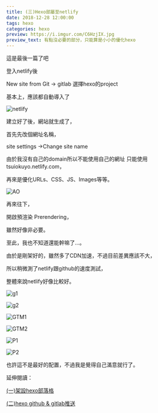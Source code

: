 ```yaml
---
title: (三)Hexo部屬至netlify
date: 2018-12-28 12:00:00
tags: hexo
categories: hexo
preview: https://i.imgur.com/C6HzjIX.jpg
preview_text: 有點沒必要的部分，只能算是小小的優化hexo
---
```


這是最後一篇了吧

登入netlify後

New site from Git -> gitlab 選擇hexo的project

基本上，應該都自動導入了

![netlify](https://i.imgur.com/1eXRqOv.jpg)

建立好了後，網站就生成了，

首先先改個網址名稱，

site settings ->Change site name



由於我沒有自己的domain所以不能使用自己的網址 只能使用tsuiokuyo.netlify.com，

再來是優化URLs、CSS、JS、Images等等。

![AO](https://i.imgur.com/BvlCkiP.jpg)

再來往下，

開啟預渲染 Prerendering，

雖然好像非必要。

至此，我也不知道還能幹嘛了...。



由於是剛架好的，雖然多了CDN加速，不過目前差異應該不大，

所以稍微測了netlify跟github的速度測試，

整體來說netlify好像比較好。



![g1](https://i.imgur.com/83PLTli.jpg)

![g2](https://i.imgur.com/hCpAhBL.jpg)

![GTM1](https://i.imgur.com/eIpRTuJ.jpg)

![GTM2](https://i.imgur.com/tBSaoQy.jpg)

![P1](https://i.imgur.com/Bgl5N1C.jpg)



![P2](https://i.imgur.com/XVF9iVf.jpg)



也許這不是最好的配置，不過我是覺得自己滿意就行了。



延伸閱讀：

[(一)架設hexo部落格](https://tsuiokuyo.netlify.com/posts/9702c5d)

[(二)hexo github & gitlab推送](https://tsuiokuyo.netlify.com/posts/1ced115b)
